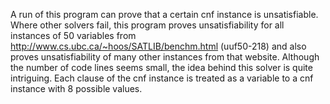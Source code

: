 A run of this program can prove that a certain cnf instance is unsatisfiable. Where other solvers fail, this program proves unsatisfiability for all instances of 50 variables from http://www.cs.ubc.ca/~hoos/SATLIB/benchm.html (uuf50-218) and also proves unsatisfiability of many other instances from that website. Although the number of code lines seems small, the idea behind this solver is quite intriguing. Each clause of the cnf instance is treated as a variable to a cnf instance with 8 possible values.